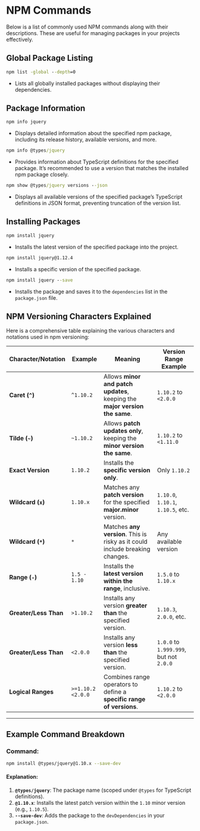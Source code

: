 
# NPM Commands

Below is a list of commonly used NPM commands along with their descriptions. These are useful for managing packages in your projects effectively.

## Global Package Listing

```cmd
npm list -global --depth=0
```

- Lists all globally installed packages without displaying their dependencies.

## Package Information

```cmd
npm info jquery
```

- Displays detailed information about the specified npm package, including its release history, available versions, and more.

```cmd
npm info @types/jquery
```

- Provides information about TypeScript definitions for the specified package. It’s recommended to use a version that matches the installed npm package closely.

```cmd
npm show @types/jquery versions --json
```

- Displays all available versions of the specified package’s TypeScript definitions in JSON format, preventing truncation of the version list.

## Installing Packages

```cmd
npm install jquery
```

- Installs the latest version of the specified package into the project.

```cmd
npm install jquery@1.12.4
```

- Installs a specific version of the specified package.

```cmd
npm install jquery --save
```

- Installs the package and saves it to the `dependencies` list in the `package.json` file.

## NPM Versioning Characters Explained

Here is a comprehensive table explaining the various characters and notations used in npm versioning:

| **Character/Notation** | **Example**         | **Meaning**                                                                                     | **Version Range Example**                      |
|-------------------------|---------------------|-------------------------------------------------------------------------------------------------|-----------------------------------------------|
| **Caret (`^`)**        | `^1.10.2`          | Allows **minor and patch updates**, keeping the **major version the same**.                     | `1.10.2` to `<2.0.0`                          |
| **Tilde (`~`)**        | `~1.10.2`          | Allows **patch updates only**, keeping the **minor version the same**.                         | `1.10.2` to `<1.11.0`                         |
| **Exact Version**      | `1.10.2`           | Installs the **specific version only**.                                                        | Only `1.10.2`                                 |
| **Wildcard (`x`)**     | `1.10.x`           | Matches any **patch version** for the specified **major.minor** version.                       | `1.10.0`, `1.10.1`, `1.10.5`, etc.            |
| **Wildcard (`*`)**     | `*`                | Matches **any version**. This is risky as it could include breaking changes.                   | Any available version                         |
| **Range (`-`)**        | `1.5 - 1.10`       | Installs the **latest version within the range**, inclusive.                                   | `1.5.0` to `1.10.x`                           |
| **Greater/Less Than**  | `>1.10.2`          | Installs any version **greater than** the specified version.                                   | `1.10.3`, `2.0.0`, etc.                       |
| **Greater/Less Than**  | `<2.0.0`           | Installs any version **less than** the specified version.                                      | `1.0.0` to `1.999.999`, but not `2.0.0`       |
| **Logical Ranges**     | `>=1.10.2 <2.0.0`  | Combines range operators to define a **specific range of versions**.                          | `1.10.2` to `<2.0.0`                          |

---

## Example Command Breakdown

### Command:

```bash
npm install @types/jquery@1.10.x --save-dev
```

#### Explanation:

1. **`@types/jquery`**: The package name (scoped under `@types` for TypeScript definitions).
2. **`@1.10.x`**: Installs the latest patch version within the `1.10` minor version (e.g., `1.10.5`).
3. **`--save-dev`**: Adds the package to the `devDependencies` in your `package.json`.